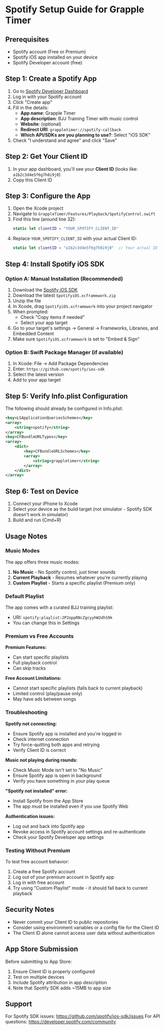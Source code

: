 # Spotify Setup Guide for Grapple Timer

## Prerequisites
- Spotify account (Free or Premium)
- Spotify iOS app installed on your device
- Spotify Developer account (free)

## Step 1: Create a Spotify App

1. Go to [Spotify Developer Dashboard](https://developer.spotify.com/dashboard)
2. Log in with your Spotify account
3. Click "Create app"
4. Fill in the details:
   - **App name**: Grapple Timer
   - **App description**: BJJ Training Timer with music control
   - **Website**: (optional)
   - **Redirect URI**: `grappletimer://spotify-callback`
   - **Which API/SDKs are you planning to use?**: Select "iOS SDK"
5. Check "I understand and agree" and click "Save"

## Step 2: Get Your Client ID

1. In your app dashboard, you'll see your **Client ID** (looks like: `a1b2c3d4e5f6g7h8i9j0`)
2. Copy this Client ID

## Step 3: Configure the App

1. Open the Xcode project
2. Navigate to `GrappleTimer/Features/Playback/SpotifyControl.swift`
3. Find this line (around line 32):
   ```swift
   static let clientID = "YOUR_SPOTIFY_CLIENT_ID"
   ```
4. Replace `YOUR_SPOTIFY_CLIENT_ID` with your actual Client ID:
   ```swift
   static let clientID = "a1b2c3d4e5f6g7h8i9j0"  // Your actual ID
   ```

## Step 4: Install Spotify iOS SDK

### Option A: Manual Installation (Recommended)
1. Download the [Spotify iOS SDK](https://github.com/spotify/ios-sdk/releases)
2. Download the latest `SpotifyiOS.xcframework.zip`
3. Unzip the file
4. In Xcode, drag `SpotifyiOS.xcframework` into your project navigator
5. When prompted:
   - Check "Copy items if needed"
   - Select your app target
6. Go to your target's settings → General → Frameworks, Libraries, and Embedded Content
7. Make sure `SpotifyiOS.xcframework` is set to "Embed & Sign"

### Option B: Swift Package Manager (if available)
1. In Xcode: File → Add Package Dependencies
2. Enter: `https://github.com/spotify/ios-sdk`
3. Select the latest version
4. Add to your app target

## Step 5: Verify Info.plist Configuration

The following should already be configured in Info.plist:

```xml
<key>LSApplicationQueriesSchemes</key>
<array>
    <string>spotify</string>
</array>
<key>CFBundleURLTypes</key>
<array>
    <dict>
        <key>CFBundleURLSchemes</key>
        <array>
            <string>grappletimer</string>
        </array>
    </dict>
</array>
```

## Step 6: Test on Device

1. Connect your iPhone to Xcode
2. Select your device as the build target (not simulator - Spotify SDK doesn't work in simulator)
3. Build and run (Cmd+R)

## Usage Notes

### Music Modes
The app offers three music modes:
1. **No Music** - No Spotify control, just timer sounds
2. **Current Playback** - Resumes whatever you're currently playing
3. **Custom Playlist** - Starts a specific playlist (Premium only)

### Default Playlist
The app comes with a curated BJJ training playlist:
- URI: `spotify:playlist:2P2oppRNcZgcyyhW2dhS9k`
- You can change this in Settings

### Premium vs Free Accounts

**Premium Features:**
- Can start specific playlists
- Full playback control
- Can skip tracks

**Free Account Limitations:**
- Cannot start specific playlists (falls back to current playback)
- Limited control (play/pause only)
- May have ads between songs

### Troubleshooting

**Spotify not connecting:**
- Ensure Spotify app is installed and you're logged in
- Check internet connection
- Try force-quitting both apps and retrying
- Verify Client ID is correct

**Music not playing during rounds:**
- Check Music Mode isn't set to "No Music"
- Ensure Spotify app is open in background
- Verify you have something in your play queue

**"Spotify not installed" error:**
- Install Spotify from the App Store
- The app must be installed even if you use Spotify Web

**Authentication issues:**
- Log out and back into Spotify app
- Revoke access in Spotify account settings and re-authenticate
- Check your Spotify Developer app settings

### Testing Without Premium

To test free account behavior:
1. Create a free Spotify account
2. Log out of your premium account in Spotify app
3. Log in with free account
4. Try using "Custom Playlist" mode - it should fall back to current playback

## Security Notes

- Never commit your Client ID to public repositories
- Consider using environment variables or a config file for the Client ID
- The Client ID alone cannot access user data without authentication

## App Store Submission

Before submitting to App Store:
1. Ensure Client ID is properly configured
2. Test on multiple devices
3. Include Spotify attribution in app description
4. Note that Spotify SDK adds ~15MB to app size

## Support

For Spotify SDK issues: https://github.com/spotify/ios-sdk/issues
For API questions: https://developer.spotify.com/community